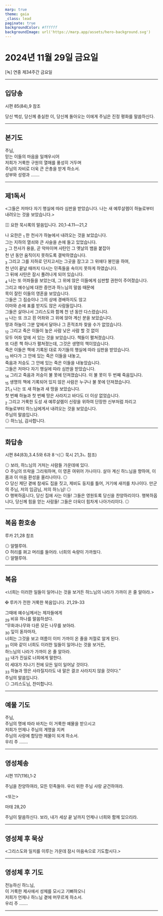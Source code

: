 ```yaml
---
marp: true
theme: gaia
_class: lead
paginate: true
backgroundColor: #ffffff
backgroundImage: url('https://marp.app/assets/hero-background.svg')
---
```


# 2024년 11월 29일 금요일

[녹] 연중 제34주간 금요일  




---

## 입당송

시편 85(84),9 참조

당신 백성, 당신께 충실한 이, 당신께 돌아오는 이에게 주님은 진정 평화를 말씀하신다.  
  


---

## 본기도

주님,  
믿는 이들의 마음을 일깨우시어  
저희가 거룩한 구원의 열매를 풍성히 거두며  
주님의 자비로 더욱 큰 은총을 받게 하소서.  
성부와 성령과 …….  
  


---

## 제1독서

<그들은 저마다 자기 행실에 따라 심판을 받았습니다. 나는 새 예루살렘이 하늘로부터 내려오는 것을 보았습니다.>

▥ 요한 묵시록의 말씀입니다. 20,1-4.11―21,2

나 요한은 <sub>1</sub> 한 천사가 하늘에서 내려오는 것을 보았습니다.  
그는 지하의 열쇠와 큰 사슬을 손에 들고 있었습니다.  
<sub>2</sub> 그 천사가 용을, 곧 악마이며 사탄인 그 옛날의 뱀을 붙잡아  
천 년 동안 움직이지 못하도록 결박하였습니다.  
<sub>3</sub> 그리고 그를 지하로 던지고서는 그곳을 잠그고 그 위에다 봉인을 하여,  
천 년이 끝날 때까지 다시는 민족들을 속이지 못하게 하였습니다.  
그 뒤에 사탄은 잠시 풀려나게 되어 있습니다.  
<sub>4</sub> 나는 또 어좌들을 보았는데, 그 위에 앉은 이들에게 심판할 권한이 주어졌습니다.  
그리고 예수님에 대한 증언과 하느님의 말씀 때문에  
목이 잘린 이들의 영혼을 보았습니다.  
그들은 그 짐승이나 그의 상에 경배하지도 않고  
이마와 손에 표를 받지도 않은 사람들입니다.  
그들은 살아나서 그리스도와 함께 천 년 동안 다스렸습니다.  
<sub>11</sub> 나는 또 크고 흰 어좌와 그 위에 앉아 계신 분을 보았습니다.  
땅과 하늘이 그분 앞에서 달아나 그 흔적조차 찾을 수가 없었습니다.  
<sub>12</sub> 그리고 죽은 이들이 높은 사람 낮은 사람 할 것 없이  
모두 어좌 앞에 서 있는 것을 보았습니다. 책들이 펼쳐졌습니다.  
또 다른 책 하나가 펼쳐졌는데, 그것은 생명의 책이었습니다.  
죽은 이들은 책에 기록된 대로 자기들의 행실에 따라 심판을 받았습니다.  
<sub>13</sub> 바다가 그 안에 있는 죽은 이들을 내놓고,  
죽음과 저승도 그 안에 있는 죽은 이들을 내놓았습니다.  
그들은 저마다 자기 행실에 따라 심판을 받았습니다.  
<sub>14</sub> 그리고 죽음과 저승이 불 못에 던져졌습니다. 이 불 못이 두 번째 죽음입니다.  
<sub>15</sub> 생명의 책에 기록되어 있지 않은 사람은 누구나 불 못에 던져졌습니다.  
21,<sub>1</sub> 나는 또 새 하늘과 새 땅을 보았습니다.  
첫 번째 하늘과 첫 번째 땅은 사라지고 바다도 더 이상 없었습니다.  
<sub>2</sub> 그리고 거룩한 도성 새 예루살렘이 신랑을 위하여 단장한 신부처럼 차리고  
하늘로부터 하느님에게서 내려오는 것을 보았습니다.  
주님의 말씀입니다.  
◎ 하느님, 감사합니다.  
  


---

## 화답송

시편 84(83),3.4.5와 6과 8ㄱ(◎ 묵시 21,3ㄴ 참조)

◎ 보라, 하느님의 거처는 사람들 가운데에 있다.  
○ 주님의 뜨락을 그리워하며, 이 영혼 여위어 가나이다. 살아 계신 하느님을 향하여, 이 몸과 이 마음 환성을 올리나이다. ◎  
○ 당신 제단 곁에 참새도 집을 짓고, 제비도 둥지를 틀어, 거기에 새끼를 치나이다. 만군의 주님, 저의 임금님, 저의 하느님! ◎  
○ 행복하옵니다, 당신 집에 사는 이들! 그들은 영원토록 당신을 찬양하리이다. 행복하옵니다, 당신께 힘을 얻는 사람들! 그들은 더욱더 힘차게 나아가리이다. ◎  
  


---

## 복음 환호송

루카 21,28 참조

◎ 알렐루야.  
○ 허리를 펴고 머리를 들어라. 너희의 속량이 가까웠다.  
◎ 알렐루야.  
  


---

## 복음

<너희는 이러한 일들이 일어나는 것을 보거든 하느님의 나라가 가까이 온 줄 알아라.>

✠ 루카가 전한 거룩한 복음입니다. 21,29-33

그때에 예수님께서는 제자들에게  
<sub>29</sub> 비유 하나를 말씀하셨다.  
“무화과나무와 다른 모든 나무를 보아라.  
<sub>30</sub> 잎이 돋자마자,  
너희는 그것을 보고 여름이 이미 가까이 온 줄을 저절로 알게 된다.  
<sub>31</sub> 이와 같이 너희도 이러한 일들이 일어나는 것을 보거든,  
하느님의 나라가 가까이 온 줄 알아라.  
<sub>32</sub> 내가 진실로 너희에게 말한다.  
이 세대가 지나기 전에 모든 일이 일어날 것이다.  
<sub>33</sub> 하늘과 땅은 사라질지라도 내 말은 결코 사라지지 않을 것이다.”  
주님의 말씀입니다.  
◎ 그리스도님, 찬미합니다.  
  


---

## 예물 기도

주님,  
주님의 명에 따라 바치는 이 거룩한 예물을 받으시고  
저희가 언제나 주님의 계명을 지켜  
주님의 사랑에 합당한 제물이 되게 하소서.  
우리 주 …….  
  


---

## 영성체송

시편 117(116),1-2

주님을 찬양하여라, 모든 민족들아. 우리 위한 주님 사랑 굳건하여라.  
  
<또는>  
  
마태 28,20  
  
주님이 말씀하신다. 보라, 내가 세상 끝 날까지 언제나 너희와 함께 있으리라.  


---

## 영성체 후 묵상

<그리스도와 일치를 이루는 가운데 잠시 마음속으로 기도합시다.>  


---

## 영성체 후 기도

전능하신 하느님,  
이 거룩한 제사에서 성체를 모시고 기뻐하오니  
저희가 언제나 하느님 곁에 머무르게 하소서.  
우리 주 …….  
  


---